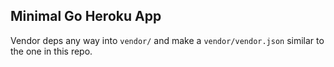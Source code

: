 ## Minimal Go Heroku App

Vendor deps any way into `vendor/` and make a `vendor/vendor.json`
similar to the one in this repo.